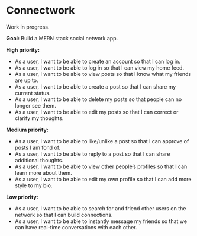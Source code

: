 # Connectwork
Work in progress. 

**Goal:** Build a MERN stack social network app. 

**High priority:**
* As a user, I want to be able to create an account so that I can log in.
* As a user, I want to be able to log in so that I can view my home feed.
* As a user, I want to be able to view posts so that I know what my friends are up to.
* As a user, I want to be able to create a post so that I can share my current status.
* As a user, I want to be able to delete my posts so that people can no longer see them.
* As a user, I want to be able to edit my posts so that I can correct or clarify my thoughts.

**Medium priority:**
* As a user, I want to be able to like/unlike a post so that I can approve of posts I am fond of.
* As a user, I want to be able to reply to a post so that I can share additional thoughts.
* As a user, I want to be able to view other people’s profiles so that I can learn more about them.
* As a user, I want to be able to edit my own profile so that I can add more style to my bio.

**Low priority:**
* As a user, I want to be able to search for and friend other users on the network so that I can build connections.
* As a user, I want to be able to instantly message my friends so that we can have real-time conversations with each other.
